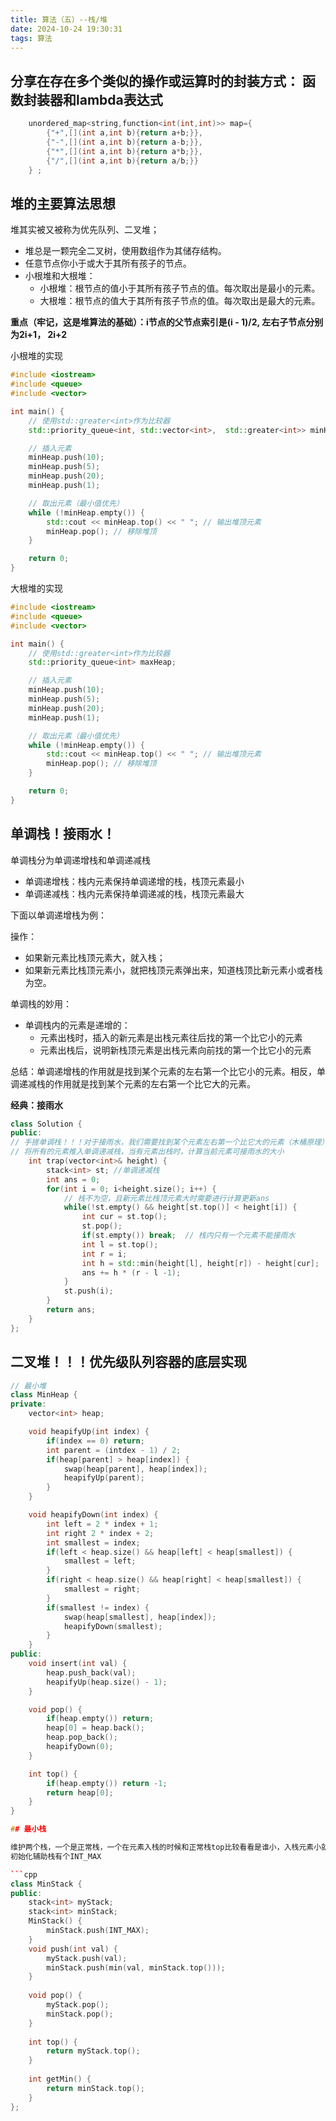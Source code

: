 ```yaml
---
title: 算法（五）--栈/堆
date: 2024-10-24 19:30:31
tags: 算法
---
```


## 分享在存在多个类似的操作或运算时的封装方式： 函数封装器和lambda表达式

```cpp
    unordered_map<string,function<int(int,int)>> map={
        {"+",[](int a,int b){return a+b;}},
        {"-",[](int a,int b){return a-b;}},
        {"*",[](int a,int b){return a*b;}},
        {"/",[](int a,int b){return a/b;}}
    } ;
```

## 堆的主要算法思想

堆其实被又被称为优先队列、二叉堆；
- 堆总是一颗完全二叉树，使用数组作为其储存结构。
- 任意节点你小于或大于其所有孩子的节点。
- 小根堆和大根堆：
  - 小根堆：根节点的值小于其所有孩子节点的值。每次取出是最小的元素。
  - 大根堆：根节点的值大于其所有孩子节点的值。每次取出是最大的元素。

**重点（牢记，这是堆算法的基础）：i节点的父节点索引是(i - 1)/2, 左右子节点分别为2i+1， 2i+2**

小根堆的实现

```cpp
#include <iostream>
#include <queue>
#include <vector>

int main() {
    // 使用std::greater<int>作为比较器
    std::priority_queue<int, std::vector<int>,  std::greater<int>> minHeap;

    // 插入元素
    minHeap.push(10);
    minHeap.push(5);
    minHeap.push(20);
    minHeap.push(1);

    // 取出元素（最小值优先）
    while (!minHeap.empty()) {
        std::cout << minHeap.top() << " "; // 输出堆顶元素
        minHeap.pop(); // 移除堆顶
    }

    return 0;
}

```

大根堆的实现

```cpp
#include <iostream>
#include <queue>
#include <vector>

int main() {
    // 使用std::greater<int>作为比较器
    std::priority_queue<int> maxHeap;

    // 插入元素
    minHeap.push(10);
    minHeap.push(5);
    minHeap.push(20);
    minHeap.push(1);

    // 取出元素（最小值优先）
    while (!minHeap.empty()) {
        std::cout << minHeap.top() << " "; // 输出堆顶元素
        minHeap.pop(); // 移除堆顶
    }

    return 0;
}

```

## 单调栈！接雨水！

单调栈分为单调递增栈和单调递减栈

- 单调递增栈：栈内元素保持单调递增的栈，栈顶元素最小
- 单调递减栈：栈内元素保持单调递减的栈，栈顶元素最大

下面以单调递增栈为例：

操作：

- 如果新元素比栈顶元素大，就入栈；
- 如果新元素比栈顶元素小，就把栈顶元素弹出来，知道栈顶比新元素小或者栈为空。

单调栈的妙用：

- 单调栈内的元素是递增的：
  - 元素出栈时，插入的新元素是出栈元素往后找的第一个比它小的元素
  - 元素出栈后，说明新栈顶元素是出栈元素向前找的第一个比它小的元素

总结：单调递增栈的作用就是找到某个元素的左右第一个比它小的元素。相反，单调递减栈的作用就是找到某个元素的左右第一个比它大的元素。

**经典：接雨水**

```cpp
class Solution {
public:
// 手搓单调栈！！！对于接雨水，我们需要找到某个元素左右第一个比它大的元素（木桶原理），所以要使用单调递减栈，即栈顶元素最小，且栈内元素单调递减
// 将所有的元素推入单调递减栈，当有元素出栈时，计算当前元素可接雨水的大小
    int trap(vector<int>& height) {
        stack<int> st; //单调递减栈
        int ans = 0;
        for(int i = 0; i<height.size(); i++) {
            // 栈不为空，且新元素比栈顶元素大时需要进行计算更新ans
            while(!st.empty() && height[st.top()] < height[i]) {
                int cur = st.top();
                st.pop();
                if(st.empty()) break;  // 栈内只有一个元素不能接雨水
                int l = st.top();
                int r = i;
                int h = std::min(height[l], height[r]) - height[cur];
                ans += h * (r - l -1);
            }
            st.push(i);
        }
        return ans;
    }
};
```
## 二叉堆！！！优先级队列容器的底层实现

```cpp
// 最小堆 
class MinHeap {
private:
    vector<int> heap;

    void heapifyUp(int index) {
        if(index == 0) return;
        int parent = (intdex - 1) / 2;
        if(heap[parent] > heap[index]) {
            swap(heap[parent], heap[index]);
            heapifyUp(parent);
        }
    }

    void heapifyDown(int index) {
        int left = 2 * index + 1;
        int right 2 * index + 2;
        int smallest = index;
        if(left < heap.size() && heap[left] < heap[smallest]) {
            smallest = left;
        }
        if(right < heap.size() && heap[right] < heap[smallest]) {
            smallest = right;
        }
        if(smallest != index) {
            swap(heap[smallest], heap[index]);
            heapifyDown(smallest);
        }
    }
public:
    void insert(int val) {
        heap.push_back(val);
        heapifyUp(heap.size() - 1);
    }

    void pop() {
        if(heap.empty()) return;
        heap[0] = heap.back();
        heap.pop_back();
        heapifyDown(0);
    }

    int top() {
        if(heap.empty()) return -1;
        return heap[0];
    }
} 

## 最小栈

维护两个栈，一个是正常栈，一个在元素入栈的时候和正常栈top比较看看是谁小，入栈元素小就两个栈都入，反之只入正常栈；出栈就两个都出。
初始化辅助栈有个INT_MAX

```cpp
class MinStack {
public:
    stack<int> myStack;
    stack<int> minStack;
    MinStack() {
        minStack.push(INT_MAX);
    }
    void push(int val) {
        myStack.push(val);
        minStack.push(min(val, minStack.top()));
    }
    
    void pop() {
        myStack.pop();
        minStack.pop();
    }
    
    int top() {
        return myStack.top();
    }
    
    int getMin() {
        return minStack.top();
    }   
};
```
